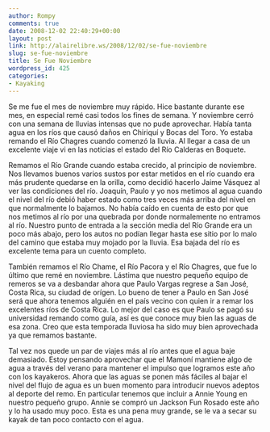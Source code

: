 ```yaml
---
author: Rompy
comments: true
date: 2008-12-02 22:40:29+00:00
layout: post
link: http://alairelibre.ws/2008/12/02/se-fue-noviembre
slug: se-fue-noviembre
title: Se Fue Noviembre
wordpress_id: 425
categories:
- Kayaking
---
```


Se me fue el mes de noviembre muy rápido. Hice bastante durante ese mes, en especial remé casi todos los fines de semana. Y noviembre cerró con una semana de lluvias intensas que no pude aprovechar. Había tanta agua en los ríos que causó daños en Chiriquí y Bocas del Toro. Yo estaba remando el Río Chagres cuando comenzó la lluvia. Al llegar a casa de un excelente viaje vi en las noticias el estado del Río Calderas en Boquete.

Remamos el Río Grande cuando estaba crecido, al principio de noviembre. Nos llevamos buenos varios sustos por estar metidos en el río cuando era más prudente quedarse en la orilla, como decidió hacerlo Jaime Vásquez al ver las condiciones del río. Joaquín, Paulo y yo nos metimos al agua cuando el nivel del río debió haber estado como tres veces más arriba del nivel en que normalmente lo bajamos. No había caído en cuenta de esto por que nos metimos al río por una quebrada por donde normalemente no entramos al río. Nuestro punto de entrada a la sección media del Río Grande era un poco más abajo, pero los autos no podían llegar hasta ese sitio por lo malo del camino que estaba muy mojado por la lluvia. Esa bajada del río es excelente tema para un cuento completo.

También remamos el Río Chame, el Río Pacora y el Río Chagres, que fue lo último que remé en noviembre. Lástima que nuestro pequeño equipo de remeros se va a desbandar ahora que Paulo Vargas regrese a San José, Costa Rica, su ciudad de orígen. Lo bueno de tener a Paulo en San José será que ahora tenemos alguién en el país vecino con quien ir a remar los excelentes ríos de Costa Rica. Lo mejor del caso es que Paulo se pagó su universidad remando como guía, así es que conoce muy bien las aguas de esa zona. Creo que esta temporada lluviosa ha sido muy bien aprovechada ya que remamos bastante.

Tal vez nos quede un par de viajes más al río antes que el agua baje demasiado. Estoy pensando aprovechar que el Mamoní mantiene algo de agua a través del verano para mantener el impulso que logramos este año con los kayakeros. Ahora que las aguas se ponen más fáciles al bajar el nivel del flujo de agua es un buen momento para introducir nuevos adeptos al deporte del remo. En particular tenemos que incluir a Annie Young en nuestro pequeño grupo. Annie se compró un Jackson Fun Rosado este año y lo ha usado muy poco. Esta es una pena muy grande, se le va a secar su kayak de tan poco contacto con el agua.
